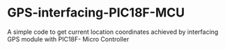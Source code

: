 # GPS-interfacing-PIC18F-MCU
A simple code to get current location coordinates achieved by interfacing GPS module with PIC18F- Micro Controller 
